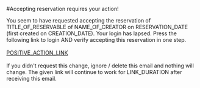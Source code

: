 #Accepting reservation requires your action!

You seem to have requested accepting the reservation of TITLE_OF_RESERVABLE of NAME_OF_CREATOR on RESERVATION_DATE (first created on CREATION_DATE). Your login has lapsed. Press the following link to login AND verify accepting this reservation in one step.<br>
<br>
[POSITIVE_ACTION_LINK](POSITIVE_ACTION_LINK)
<br><br>
If you didn't request this change, ignore / delete this email and nothing will change. The given link will continue to work for LINK_DURATION after receiving this email.
